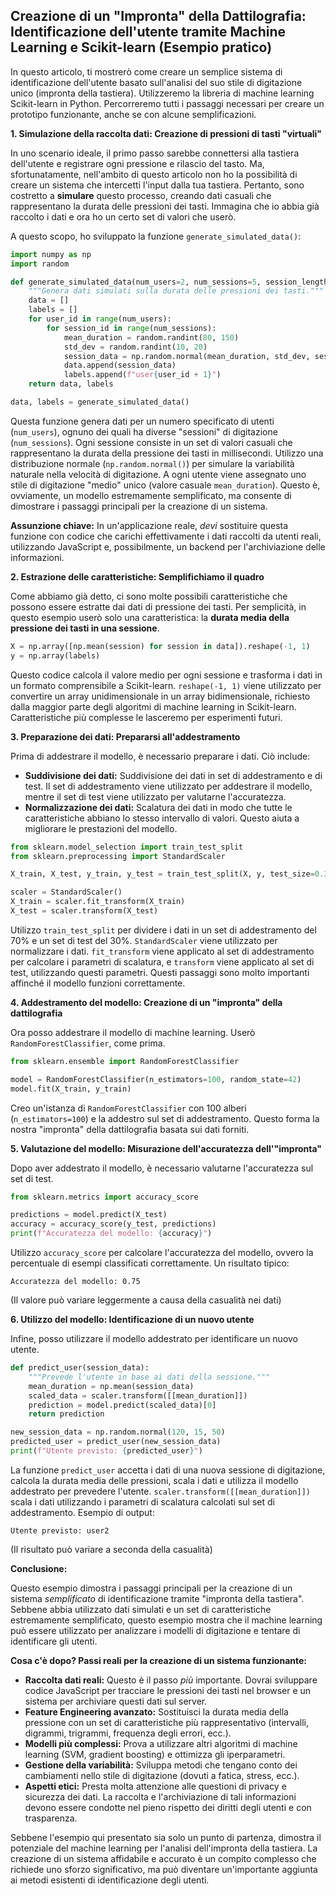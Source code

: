 ## Creazione di un "Impronta" della Dattilografia: Identificazione dell'utente tramite Machine Learning e Scikit-learn (Esempio pratico)

In questo articolo, ti mostrerò come creare un semplice sistema di identificazione dell'utente basato sull'analisi del suo stile di digitazione unico (impronta della tastiera). Utilizzeremo la libreria di machine learning Scikit-learn in Python. Percorreremo tutti i passaggi necessari per creare un prototipo funzionante, anche se con alcune semplificazioni.

**1. Simulazione della raccolta dati: Creazione di pressioni di tasti "virtuali"**

In uno scenario ideale, il primo passo sarebbe connettersi alla tastiera dell'utente e registrare ogni pressione e rilascio del tasto. Ma, sfortunatamente, nell'ambito di questo articolo non ho la possibilità di creare un sistema che intercetti l'input dalla tua tastiera. Pertanto, sono costretto a **simulare** questo processo, creando dati casuali che rappresentano la durata delle pressioni dei tasti. Immagina che io abbia già raccolto i dati e ora ho un certo set di valori che userò.

A questo scopo, ho sviluppato la funzione `generate_simulated_data()`:

```python
import numpy as np
import random

def generate_simulated_data(num_users=2, num_sessions=5, session_length=50):
    """Genera dati simulati sulla durata delle pressioni dei tasti."""
    data = []
    labels = []
    for user_id in range(num_users):
        for session_id in range(num_sessions):
            mean_duration = random.randint(80, 150)
            std_dev = random.randint(10, 20)
            session_data = np.random.normal(mean_duration, std_dev, session_length)
            data.append(session_data)
            labels.append(f"user{user_id + 1}")
    return data, labels

data, labels = generate_simulated_data()
```

Questa funzione genera dati per un numero specificato di utenti (`num_users`), ognuno dei quali ha diverse "sessioni" di digitazione (`num_sessions`). Ogni sessione consiste in un set di valori casuali che rappresentano la durata della pressione dei tasti in millisecondi. Utilizzo una distribuzione normale (`np.random.normal()`) per simulare la variabilità naturale nella velocità di digitazione. A ogni utente viene assegnato uno stile di digitazione "medio" unico (valore casuale `mean_duration`). Questo è, ovviamente, un modello estremamente semplificato, ma consente di dimostrare i passaggi principali per la creazione di un sistema.

**Assunzione chiave:** In un'applicazione reale, *devi* sostituire questa funzione con codice che carichi effettivamente i dati raccolti da utenti reali, utilizzando JavaScript e, possibilmente, un backend per l'archiviazione delle informazioni.

**2. Estrazione delle caratteristiche: Semplifichiamo il quadro**

Come abbiamo già detto, ci sono molte possibili caratteristiche che possono essere estratte dai dati di pressione dei tasti. Per semplicità, in questo esempio userò solo una caratteristica: la **durata media della pressione dei tasti in una sessione**.

```python
X = np.array([np.mean(session) for session in data]).reshape(-1, 1)
y = np.array(labels)
```

Questo codice calcola il valore medio per ogni sessione e trasforma i dati in un formato comprensibile a Scikit-learn. `reshape(-1, 1)` viene utilizzato per convertire un array unidimensionale in un array bidimensionale, richiesto dalla maggior parte degli algoritmi di machine learning in Scikit-learn. Caratteristiche più complesse le lasceremo per esperimenti futuri.

**3. Preparazione dei dati: Prepararsi all'addestramento**

Prima di addestrare il modello, è necessario preparare i dati. Ciò include:

*   **Suddivisione dei dati:** Suddivisione dei dati in set di addestramento e di test. Il set di addestramento viene utilizzato per addestrare il modello, mentre il set di test viene utilizzato per valutarne l'accuratezza.
*   **Normalizzazione dei dati:** Scalatura dei dati in modo che tutte le caratteristiche abbiano lo stesso intervallo di valori. Questo aiuta a migliorare le prestazioni del modello.

```python
from sklearn.model_selection import train_test_split
from sklearn.preprocessing import StandardScaler

X_train, X_test, y_train, y_test = train_test_split(X, y, test_size=0.3, random_state=42)

scaler = StandardScaler()
X_train = scaler.fit_transform(X_train)
X_test = scaler.transform(X_test)
```

Utilizzo `train_test_split` per dividere i dati in un set di addestramento del 70% e un set di test del 30%. `StandardScaler` viene utilizzato per normalizzare i dati. `fit_transform` viene applicato al set di addestramento per calcolare i parametri di scalatura, e `transform` viene applicato al set di test, utilizzando questi parametri. Questi passaggi sono molto importanti affinché il modello funzioni correttamente.

**4. Addestramento del modello: Creazione di un "impronta" della dattilografia**

Ora posso addestrare il modello di machine learning. Userò `RandomForestClassifier`, come prima.

```python
from sklearn.ensemble import RandomForestClassifier

model = RandomForestClassifier(n_estimators=100, random_state=42)
model.fit(X_train, y_train)
```

Creo un'istanza di `RandomForestClassifier` con 100 alberi (`n_estimators=100`) e la addestro sul set di addestramento. Questo forma la nostra "impronta" della dattilografia basata sui dati forniti.

**5. Valutazione del modello: Misurazione dell'accuratezza dell'"impronta"**

Dopo aver addestrato il modello, è necessario valutarne l'accuratezza sul set di test.

```python
from sklearn.metrics import accuracy_score

predictions = model.predict(X_test)
accuracy = accuracy_score(y_test, predictions)
print(f"Accuratezza del modello: {accuracy}")
```

Utilizzo `accuracy_score` per calcolare l'accuratezza del modello, ovvero la percentuale di esempi classificati correttamente. Un risultato tipico:

```
Accuratezza del modello: 0.75
```

(Il valore può variare leggermente a causa della casualità nei dati)

**6. Utilizzo del modello: Identificazione di un nuovo utente**

Infine, posso utilizzare il modello addestrato per identificare un nuovo utente.

```python
def predict_user(session_data):
    """Prevede l'utente in base ai dati della sessione."""
    mean_duration = np.mean(session_data)
    scaled_data = scaler.transform([[mean_duration]])
    prediction = model.predict(scaled_data)[0]
    return prediction

new_session_data = np.random.normal(120, 15, 50)
predicted_user = predict_user(new_session_data)
print(f"Utente previsto: {predicted_user}")
```

La funzione `predict_user` accetta i dati di una nuova sessione di digitazione, calcola la durata media delle pressioni, scala i dati e utilizza il modello addestrato per prevedere l'utente. `scaler.transform([[mean_duration]])` scala i dati utilizzando i parametri di scalatura calcolati sul set di addestramento. Esempio di output:

```
Utente previsto: user2
```

(Il risultato può variare a seconda della casualità)

**Conclusione:**

Questo esempio dimostra i passaggi principali per la creazione di un sistema *semplificato* di identificazione tramite "impronta della tastiera". Sebbene abbia utilizzato dati simulati e un set di caratteristiche estremamente semplificato, questo esempio mostra che il machine learning può essere utilizzato per analizzare i modelli di digitazione e tentare di identificare gli utenti.

**Cosa c'è dopo? Passi reali per la creazione di un sistema funzionante:**

*   **Raccolta dati reali:** Questo è il passo *più* importante. Dovrai sviluppare codice JavaScript per tracciare le pressioni dei tasti nel browser e un sistema per archiviare questi dati sul server.
*   **Feature Engineering avanzato:** Sostituisci la durata media della pressione con un set di caratteristiche più rappresentativo (intervalli, digrammi, trigrammi, frequenza degli errori, ecc.).
*   **Modelli più complessi:** Prova a utilizzare altri algoritmi di machine learning (SVM, gradient boosting) e ottimizza gli iperparametri.
*   **Gestione della variabilità:** Sviluppa metodi che tengano conto dei cambiamenti nello stile di digitazione (dovuti a fatica, stress, ecc.).
*   **Aspetti etici:** Presta molta attenzione alle questioni di privacy e sicurezza dei dati. La raccolta e l'archiviazione di tali informazioni devono essere condotte nel pieno rispetto dei diritti degli utenti e con trasparenza.

Sebbene l'esempio qui presentato sia solo un punto di partenza, dimostra il potenziale del machine learning per l'analisi dell'impronta della tastiera. La creazione di un sistema affidabile e accurato è un compito complesso che richiede uno sforzo significativo, ma può diventare un'importante aggiunta ai metodi esistenti di identificazione degli utenti.
